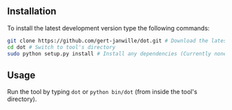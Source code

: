## Installation

To install the latest development version type the following commands:

```bash
git clone https://github.com/gert-janwille/dot.git # Download the latest revision
cd dot # Switch to tool's directory
sudo python setup.py install # Install any dependencies (Currently none)
```

## Usage

Run the tool by typing `dot` or `python bin/dot` (from inside the tool's directory).
